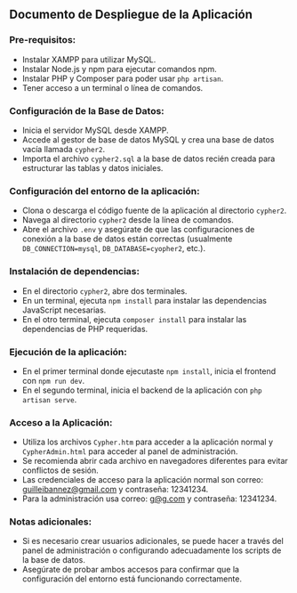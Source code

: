 ## Documento de Despliegue de la Aplicación

### Pre-requisitos:
- Instalar XAMPP para utilizar MySQL.
- Instalar Node.js y npm para ejecutar comandos npm.
- Instalar PHP y Composer para poder usar `php artisan`.
- Tener acceso a un terminal o línea de comandos.

### Configuración de la Base de Datos:
- Inicia el servidor MySQL desde XAMPP.
- Accede al gestor de base de datos MySQL y crea una base de datos vacía llamada `cypher2`.
- Importa el archivo `cypher2.sql` a la base de datos recién creada para estructurar las tablas y datos iniciales.

### Configuración del entorno de la aplicación:
- Clona o descarga el código fuente de la aplicación al directorio `cypher2`.
- Navega al directorio `cypher2` desde la línea de comandos.
- Abre el archivo `.env` y asegúrate de que las configuraciones de conexión a la base de datos están correctas (usualmente `DB_CONNECTION=mysql`, `DB_DATABASE=cyopher2`, etc.).

### Instalación de dependencias:
- En el directorio `cypher2`, abre dos terminales.
- En un terminal, ejecuta `npm install` para instalar las dependencias JavaScript necesarias.
- En el otro terminal, ejecuta `composer install` para instalar las dependencias de PHP requeridas.

### Ejecución de la aplicación:
- En el primer terminal donde ejecutaste `npm install`, inicia el frontend con `npm run dev`.
- En el segundo terminal, inicia el backend de la aplicación con `php artisan serve`.

### Acceso a la Aplicación:
- Utiliza los archivos `Cypher.htm` para acceder a la aplicación normal y `CypherAdmin.html` para acceder al panel de administración.
- Se recomienda abrir cada archivo en navegadores diferentes para evitar conflictos de sesión.
- Las credenciales de acceso para la aplicación normal son correo: guilleibannez@gmail.com y contraseña: 12341234.
- Para la administración usa correo: g@g.com y contraseña: 12341234.

### Notas adicionales:
- Si es necesario crear usuarios adicionales, se puede hacer a través del panel de administración o configurando adecuadamente los scripts de la base de datos.
- Asegúrate de probar ambos accesos para confirmar que la configuración del entorno está funcionando correctamente.
